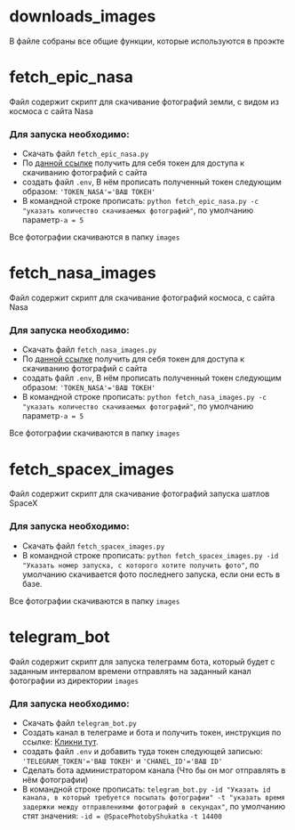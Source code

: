 # downloads_images
В файле собраны все общие функции, которые используются в проэкте

# fetch_epic_nasa
Файл содержит скрипт для скачивание фотографий земли, с видом из космоса с сайта Nasa 

### Для запуска необходимо:
- Скачать файл `fetch_epic_nasa.py`
- По [данной ссылке](https://api.nasa.gov/#apod) получить для себя токен для доступа к скачиванию фотографий с сайта
- создать файл `.env`, В нём прописать полученный токен следующим образом: `'TOKEN_NASA'='ВАШ ТОКЕН'`
- В командной строке прописать: `python fetch_epic_nasa.py -с "указать количество скачиваемых фотографий"`, по умолчанию параметр`-a = 5`

Все фотографии скачиваются в папку `images`

# fetch_nasa_images
Файл содержит скрипт для скачивание фотографий космоса, с сайта Nasa 
### Для запуска необходимо:
- Скачать файл `fetch_nasa_images.py`
- По [данной ссылке](https://api.nasa.gov/#apod) получить для себя токен для доступа к скачиванию фотографий с сайта
- создать файл `.env`, В нём прописать полученный токен следующим образом: `'TOKEN_NASA'='ВАШ ТОКЕН'`
- В командной строке прописать: `python fetch_nasa_images.py -с "указать количество скачиваемых фотографий"`, по умолчанию параметр`-a = 5`

Все фотографии скачиваются в папку `images`

# fetch_spacex_images
Файл содержит скрипт для скачивание фотографий запуска шатлов SpaceX
### Для запуска необходимо:
- Скачать файл `fetch_spacex_images.py`
- В командной строке прописать: `python fetch_spacex_images.py -id "Указать номер запуска, с которого хотите получить фото"`, по умолчанию скачивается фото последнего запуска, если они есть в базе.

Все фотографии скачиваются в папку `images`

# telegram_bot
Файл содержит скрипт для запуска телеграмм бота, который будет с заданным интервалом времени отправлять на заданный канал фотографии из директории `images`
### Для запуска необходимо:
- Скачать файл `telegram_bot.py`
- Создать канал в телеграме и бота и получить токен, инструкция по ссылке: [Кликни тут](https://smmplanner.com/blog/otlozhennyj-posting-v-telegram/).
- создать файл `.env` и добавить туда токен следующей записью: `'TELEGRAM_TOKEN'='ВАШ ТОКЕН'` и `'CHANEL_ID'='ВАШ ID'`
- Сделать бота администратором канала (Что бы он мог отправлять в нём фотографии)
- В командной строке прописать: `telegram_bot.py -id "Указать id канала, в который требуется посылать фотографии" -t "указать время задержки между отправлениями фотографий в секундах"`, по умолчанию стят значения: `-id = @SpacePhotobyShukatka` `-t 14400`
